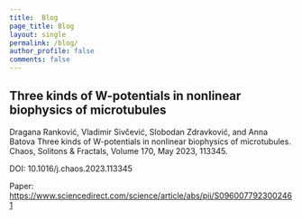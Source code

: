 ```yaml
---
title:  Blog
page_title: Blog
layout: single
permalink: /blog/
author_profile: false
comments: false
---
```


## Three kinds of W-potentials in nonlinear biophysics of microtubules

Dragana Ranković, Vladimir Sivčević, Slobodan Zdravković, and Anna Batova Three 
kinds of W-potentials in nonlinear biophysics of microtubules. Chaos, Solitons 
& Fractals, Volume 170, May 2023, 113345.

DOI: 10.1016/j.chaos.2023.113345

Paper: <https://www.sciencedirect.com/science/article/abs/pii/S0960077923002461>
